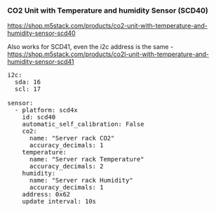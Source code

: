 ### CO2 Unit with Temperature and humidity Sensor (SCD40)

https://shop.m5stack.com/products/co2-unit-with-temperature-and-humidity-sensor-scd40

Also works for SCD41, even the i2c address is the same - https://shop.m5stack.com/products/co2l-unit-with-temperature-and-humidity-sensor-scd41

<pre>
i2c:
  sda: 16
  scl: 17

sensor:
  - platform: scd4x
    id: scd40
    automatic_self_calibration: False
    co2:
      name: "Server rack CO2"
      accuracy_decimals: 1
    temperature:
      name: "Server rack Temperature"
      accuracy_decimals: 2
    humidity:
      name: "Server rack Humidity"
      accuracy_decimals: 1
    address: 0x62
    update_interval: 10s
</pre>
